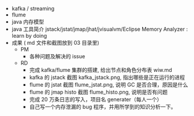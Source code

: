- kafka / streaming
- flume
- java 内存模型
- java 工具简介 jstack/jstat/jmap/jhat/jvisualvm/Eclipse Memory Analyzer   : learn by doing
- 成果 ( md 文件和截图放到 03 目录里)
  - PM
    - 各种问题及解决的 issue
  - RD
    - 完成 kafka/flume 集群的搭建, 给出节点和角色分布表  wiw.md
    - kafka 的 jstack 截图 kafka_jstack.png, 指出哪些是正在运行的进程
    - flume 的 jstat 截图 flume_jstat.png, 说明 GC 是否合理，原因是什么
    - flume 的 jmap histo 截图 flume_histo.png, 说明是否有问题
    - 完成 20 万条日志的写入，项目名 generater（每人一个）
    - 自己写一个内存泄漏的 bug 程序，并用所学到的知识分析一下。
